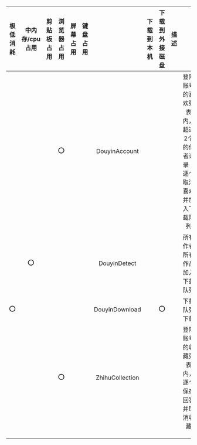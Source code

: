 

| 极低消耗 | 中内存/cpu占用 | 剪贴板占用 | 浏览器占用 | 屏幕占用 | 键盘占用 |                 | 下载到本机 | 下载到外接磁盘 | 描述 |                                                              |      |
| :------: | :------------: | :--------: | :--------: | :------: | :------: | :-------------: | :--------: | :------------: | :--: | :----------------------------------------------------------: | :--: |
|          |                |            |     ⭕      |          |          |  DouyinAccount  |            |                |      | 登陆账号的喜欢列表内，超过2个的作者记录；逐个取消喜欢并加入下载队列 |      |
|          |       ⭕        |            |            |          |          |  DouyinDetect   |            |                |      |                 所有作者所有作品加入下载队列                 |      |
|    ⭕     |                |            |            |          |          | DouyinDownload  |            |       ⭕        |      |                         下载队列下载                         |      |
|          |                |            |     ⭕      |          |          | ZhihuCollection |            |                |      |         登陆账号的收藏列表内，逐个保存回答并取消收藏         |      |
|          |                |            |            |          |          |                 |            |                |      |                                                              |      |
|          |                |            |            |          |          |                 |            |                |      |                                                              |      |
|          |                |            |            |          |          |                 |            |                |      |                                                              |      |